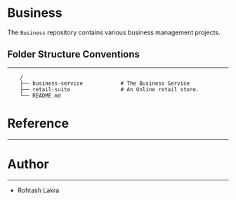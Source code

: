 # Business

The ```Business``` repository contains various business management projects.


## Folder Structure Conventions

---

```
    /
    ├── business-service            # The Business Service
    ├── retail-suite                # An Online retail store.
    └── README.md
```


# Reference

---


# Author

---

- Rohtash Lakra
